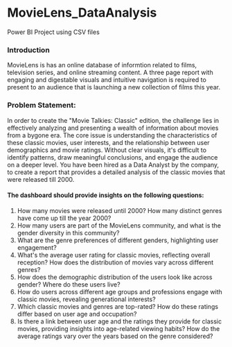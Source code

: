 # MovieLens_DataAnalysis
Power BI Project using CSV files

### Introduction
MovieLens is has an online database of informtion related to films, television series, and online streaming content. 
A three page report with engaging and digestable visuals and intuitive navigation is required to present to an audience 
that is launching a new collection of films this year.

### Problem Statement:
In order to create the "Movie Talkies: Classic" edition, the challenge lies in effectively analyzing and presenting a 
wealth of information about movies from a bygone era. The core issue is understanding the characteristics of these 
classic movies, user interests, and the relationship between user demographics and movie ratings. Without clear visuals, 
it's difficult to identify patterns, draw meaningful conclusions, and engage the audience on a deeper level. You have 
been hired as a Data Analyst by the company, to create a report that provides a detailed analysis of the classic movies 
that were released till 2000. 

#### The dashboard should provide insights on the following questions:
1.	How many movies were released until 2000? How many distinct genres have come up till the year 2000?
2.	How many users are part of the MovieLens community, and what is the gender diversity in this community?
3.	What are the genre preferences of different genders, highlighting user engagement?
4.	What's the average user rating for classic movies, reflecting overall reception? How does the distribution of movies vary across different genres?
5.	How does the demographic distribution of the users look like across gender? Where do these users live?
6.	How do users across different age groups and professions engage with classic movies, revealing generational interests?
7.	Which classic movies and genres are top-rated? How do these ratings differ based on user age and occupation?
8.	Is there a link between user age and the ratings they provide for classic movies, providing insights into age-related viewing habits? How do the average ratings vary over the years based on the genre considered?
